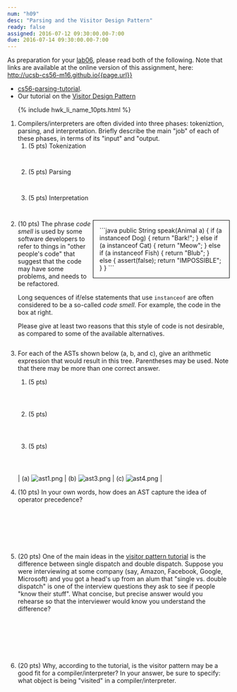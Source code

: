 ```yaml
---
num: "h09"
desc: "Parsing and the Visitor Design Pattern"
ready: false
assigned: 2016-07-12 09:30:00.00-7:00
due: 2016-07-14 09:30:00.00-7:00
---
```


As preparation for your [lab06](/lab/lab06), please read both of the following. Note that links are available at 
the online version of this assignment, here: http://ucsb-cs56-m16.github.io{{page.url}}

* [cs56-parsing-tutorial](https://github.com/UCSB-CS56-M16/cs56-parsing-tutorial).   
* Our tutorial on the [Visitor Design Pattern](https://github.com/UCSB-CS56-M16/visitor-pattern-tutorial)

<ol>

{% include hwk_li_name_10pts.html %}

<li> Compilers/interpreters are often divided into three phases: tokeniztion, parsing, and interpretation.   Briefly describe the main "job" of each of these phases, in terms of its "input" and "output.

<ol>
 <li style="margin-bottom:3em;"> (5 pts) Tokenization </li>
 <li style="margin-bottom:3em;"> (5 pts) Parsing </li>
 <li style="margin-bottom:3em;"> (5 pts) Interpretation </li>
</ol>

</li>

<li markdown="1" style="margin-bottom:2em;">

<div style="width: 20em; float:right; padding: 1em; border: 1px solid black;" markdown="1">
```java
public String speak(Animal a) {
  if (a instanceof Dog) {
    return "Bark!";
  } else if (a instanceof Cat) {
    return "Meow";
  } else if (a instanceof Fish) {
    return "Blub";
  } else {
    assert(false);
    return "IMPOSSIBLE";
  }
}
```
</div>

(10 pts) The phrase *code smell* is used by some software developers to refer to things in "other people's code" that suggest that the code may have some problems, and needs to be refactored.

Long sequences of if/else statements that use `instanceof` are often considered to be a so-called *code smell*.   For example, the code in the box at right.

Please give at least two reasons that this style of code is not desirable, as compared to some of the available alternatives.

<div class="pagebreak"></div>
</li>

<li markdown="1" style="margin-bottom:1em;">

For each of the ASTs shown below (a, b, and c), give an arithmetic expression that would result in this tree.  Parentheses may be used.  Note that there may be more than one correct answer.

<ol> 
<li markdown="1" style="margin-bottom:4em;"> (5 pts) 
</li>
<li markdown="1" style="margin-bottom:4em;"> (5 pts) 
</li>
<li markdown="1" style="margin-bottom:4em;"> (5 pts) 
</li>
</ol>

| (a) ![ast1.png](30/ast1.png)  | (b) ![ast3.png](30/ast3.png)   | (c) ![ast4.png](30/ast4.png)  | 


</li>


<li markdown="1" style="margin-bottom:8em;">

(10 pts) In your own words, how does an AST capture the idea of operator precedence?

</li>


<li markdown="1" style="margin-bottom:8em;">

(20 pts) One of the main ideas in the [visitor pattern tutorial](https://github.com/UCSB-CS56-M16/visitor-pattern-tutorial) is the difference between single dispatch and double dispatch.  Suppose you were interviewing at some company (say, Amazon, Facebook, Google, Microsoft) and you got a head's up from an alum that "single vs. double dispatch" is one of the interview questions they ask to see if people "know their stuff".      What concise, but precise answer would you rehearse so that the interviewer would know you understand the difference?

</li>



<li markdown="1" style="margin-bottom:9em;">

(20 pts) Why, according to the tutorial, is the visitor pattern may be
a good fit for a compiler/interpreter?  In your answer, be sure to
specify: what object is being "visited" in a compiler/interpreter.

</li>

</ol>

<div style="display:none">
http://UCSB-CS56-M16.github.io/hwk/h09
</div>
